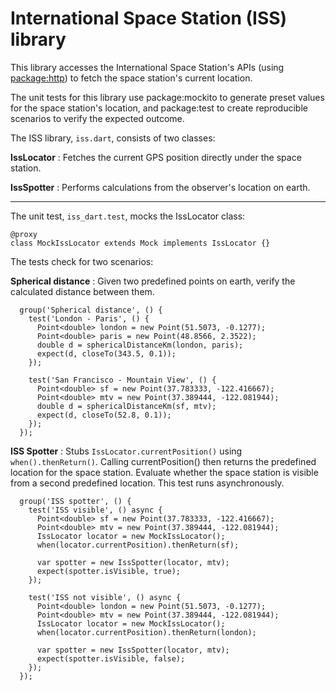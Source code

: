 # International Space Station (ISS) library

This library accesses the International Space Station's APIs
(using [package:http](https://pub.dartlang.org/packages/http))
to fetch the space station's current location.

The unit tests for this library use package:mockito to generate
preset values for the space station's location,
and package:test to create reproducible scenarios to verify the
expected outcome.

The ISS library, `iss.dart`, consists of two classes:

**IssLocator**
: Fetches the current GPS position directly under the space station.

**IssSpotter**
: Performs calculations from the observer's location on earth.

---

The unit test, `iss_dart.test`, mocks the IssLocator class:

```
@proxy
class MockIssLocator extends Mock implements IssLocator {}
```
The tests check for two scenarios:

**Spherical distance**
: Given two predefined points on earth, verify the calculated distance
between them.

```
  group('Spherical distance', () {
    test('London - Paris', () {
      Point<double> london = new Point(51.5073, -0.1277);
      Point<double> paris = new Point(48.8566, 2.3522);
      double d = sphericalDistanceKm(london, paris);
      expect(d, closeTo(343.5, 0.1));
    });

    test('San Francisco - Mountain View', () {
      Point<double> sf = new Point(37.783333, -122.416667);
      Point<double> mtv = new Point(37.389444, -122.081944);
      double d = sphericalDistanceKm(sf, mtv);
      expect(d, closeTo(52.8, 0.1));
    });
  });
```

**ISS Spotter**
: Stubs `IssLocator.currentPosition()` using `when().thenReturn()`.
Calling currentPosition() then returns the predefined location for the
space station. Evaluate whether the space station is visible from a
second predefined location. This test runs asynchronously.

```
  group('ISS spotter', () {
    test('ISS visible', () async {
      Point<double> sf = new Point(37.783333, -122.416667);
      Point<double> mtv = new Point(37.389444, -122.081944);
      IssLocator locator = new MockIssLocator();
      when(locator.currentPosition).thenReturn(sf);

      var spotter = new IssSpotter(locator, mtv);
      expect(spotter.isVisible, true);
    });

    test('ISS not visible', () async {
      Point<double> london = new Point(51.5073, -0.1277);
      Point<double> mtv = new Point(37.389444, -122.081944);
      IssLocator locator = new MockIssLocator();
      when(locator.currentPosition).thenReturn(london);

      var spotter = new IssSpotter(locator, mtv);
      expect(spotter.isVisible, false);
    });
  });
```

